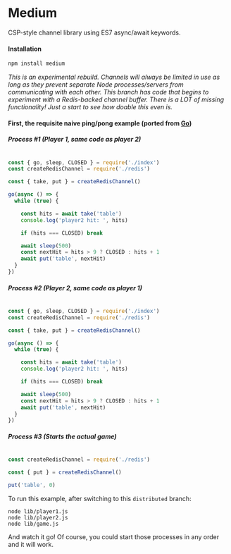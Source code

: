 # Medium
CSP-style channel library using ES7 async/await keywords.

#### Installation

```javascript
npm install medium
```

*This is an experimental rebuild. Channels will always be limited in use as long
as they prevent separate Node processes/servers from communicating with each other.
This branch has code that begins to experiment with a Redis-backed channel buffer.
There is a LOT of missing functionality! Just a start to see how doable this even is.*

#### First, the requisite naive ping/pong example (ported from [Go](https://talks.golang.org/2013/advconc.slide#6))

##### Process #1 (Player 1, same code as player 2)
```javascript

const { go, sleep, CLOSED } = require('./index')
const createRedisChannel = require('./redis')

const { take, put } = createRedisChannel()

go(async () => {
  while (true) {

    const hits = await take('table')
    console.log('player2 hit: ', hits)

    if (hits === CLOSED) break

    await sleep(500)
    const nextHit = hits > 9 ? CLOSED : hits + 1
    await put('table', nextHit)
  }
})
```

##### Process #2 (Player 2, same code as player 1)
```javascript

const { go, sleep, CLOSED } = require('./index')
const createRedisChannel = require('./redis')

const { take, put } = createRedisChannel()

go(async () => {
  while (true) {

    const hits = await take('table')
    console.log('player2 hit: ', hits)

    if (hits === CLOSED) break

    await sleep(500)
    const nextHit = hits > 9 ? CLOSED : hits + 1
    await put('table', nextHit)
  }
})
```

##### Process #3 (Starts the actual game)
```javascript

const createRedisChannel = require('./redis')

const { put } = createRedisChannel()

put('table', 0)

```

To run this example, after switching to this `distributed` branch:
```
node lib/player1.js
node lib/player2.js
node lib/game.js
```

And watch it go! Of course, you could start those processes in any order and it will work.

